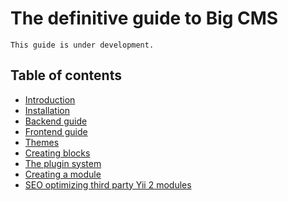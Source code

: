 # The definitive guide to Big CMS

```
This guide is under development.
```

## Table of contents

* [Introduction](introduction.md)
* [Installation](installing-big-cms.md)
* [Backend guide](backend-guide.md)
* [Frontend guide](frontend-guide.md)
* [Themes](themes.md)
* [Creating blocks](creating-blocks.md)
* [The plugin system](the-plugin-system.md)
* [Creating a module](https://github.com/bigbrush/yii2-cmf/blob/master/docs/creating-a-module.md)
* [SEO optimizing third party Yii 2 modules](seo-optimizing-third-party.md)
